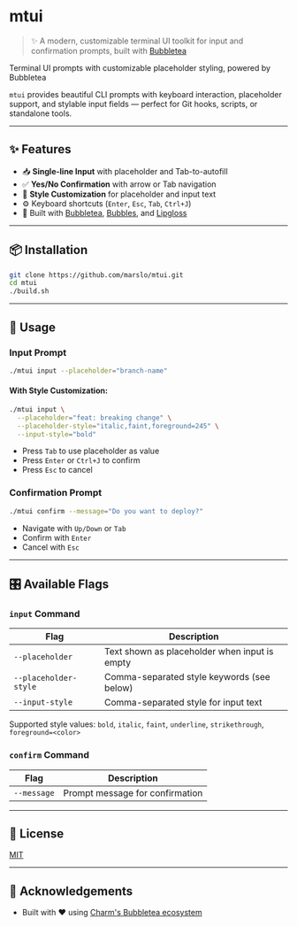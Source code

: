 # mtui

> ✨ A modern, customizable terminal UI toolkit for input and confirmation prompts, built with [Bubbletea](https://github.com/charmbracelet/bubbletea)

Terminal UI prompts with customizable placeholder styling, powered by Bubbletea

`mtui` provides beautiful CLI prompts with keyboard interaction, placeholder support, and stylable input fields — perfect for Git hooks, scripts, or standalone tools.

---

## ✨ Features

- 📥 **Single-line Input** with placeholder and Tab-to-autofill
- ✅ **Yes/No Confirmation** with arrow or Tab navigation
- 🎨 **Style Customization** for placeholder and input text
- ⚙️ Keyboard shortcuts (`Enter`, `Esc`, `Tab`, `Ctrl+J`)
- 🍵 Built with [Bubbletea](https://github.com/charmbracelet/bubbletea), [Bubbles](https://github.com/charmbracelet/bubbles), and [Lipgloss](https://github.com/charmbracelet/lipgloss)

---

## 📦 Installation

```bash
git clone https://github.com/marslo/mtui.git
cd mtui
./build.sh
```

---

## 🚀 Usage

### Input Prompt

```bash
./mtui input --placeholder="branch-name"
```

#### With Style Customization:

```bash
./mtui input \
  --placeholder="feat: breaking change" \
  --placeholder-style="italic,faint,foreground=245" \
  --input-style="bold"
```

- Press `Tab` to use placeholder as value
- Press `Enter` or `Ctrl+J` to confirm
- Press `Esc` to cancel

### Confirmation Prompt

```bash
./mtui confirm --message="Do you want to deploy?"
```

- Navigate with `Up/Down` or `Tab`
- Confirm with `Enter`
- Cancel with `Esc`

---

## 🎛 Available Flags

### `input` Command

| Flag                  | Description                                   |
| --------------------- | --------------------------------------------- |
| `--placeholder`       | Text shown as placeholder when input is empty |
| `--placeholder-style` | Comma-separated style keywords (see below)    |
| `--input-style`       | Comma-separated style for input text          |

Supported style values: `bold`, `italic`, `faint`, `underline`, `strikethrough`, `foreground=<color>`

### `confirm` Command

| Flag        | Description                     |
| ----------- | ------------------------------- |
| `--message` | Prompt message for confirmation |

---

## 🧩 License

[MIT](LICENSE)

---

## 🙌 Acknowledgements

- Built with ❤️ using [Charm's Bubbletea ecosystem](https://github.com/charmbracelet/)
